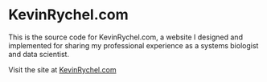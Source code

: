 # KevinRychel.com
This is the source code for KevinRychel.com, a website I designed and implemented for sharing my professional experience as a systems biologist and data scientist.

Visit the site at [KevinRychel.com](kevinrychel.com)
